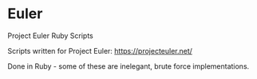 # Euler
Project Euler Ruby Scripts

Scripts written for Project Euler: https://projecteuler.net/

Done in Ruby - some of these are inelegant, brute force implementations.
